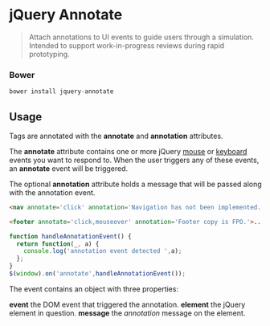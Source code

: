 jQuery Annotate
===================

> Attach annotations to UI events to guide users through a simulation. Intended to support work-in-progress reviews during rapid prototyping.

### Bower
```js
bower install jquery-annotate
```

## Usage

Tags are annotated with the **annotate** and **annotation** attributes. 

The **annotate** attribute contains one or more jQuery [mouse](http://api.jquery.com/category/events/mouse-events/) or [keyboard](http://api.jquery.com/category/events/keyboard-events/) events you want to respond to. When the user triggers any of these events, an **annotate** event will be triggered.

The optional **annotation** attribute holds a message that will be passed along with the annotation event.

```html
<nav annotate='click' annotation='Navigation has not been implemented.'>...</nav>

<footer annotate='click,mouseover' annotation='Footer copy is FPO.'>...</footer>
```

```js
function handleAnnotationEvent() {
  return function(_, a) {
    console.log('annotation event detected ',a);
  };
}
$(window).on('annotate',handleAnnotationEvent());
```

The event contains an object with three properties:

**event** the DOM event that triggered the annotation.
**element** the jQuery element in question.
**message** the _annotation_ message on the element.
